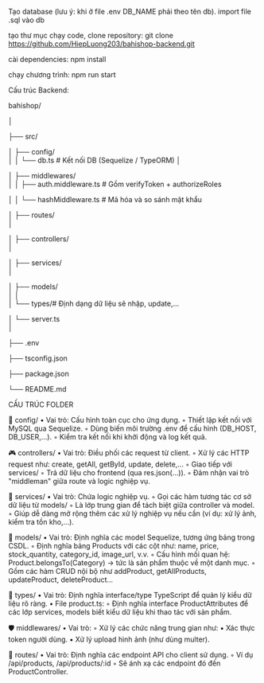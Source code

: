 Tạo database (lưu ý: khi ở file .env DB_NAME phải theo tên db). import file .sql vào db

tạo thư mục chạy code, clone repository:
git clone https://github.com/HiepLuong203/bahishop-backend.git

cài dependencies: 
npm install 

chạy chương trình: 
npm run start

Cấu trúc Backend:

bahishop/

│

├── src/

│   ├── config/                 
│   │   └── db.ts               # Kết nối DB (Sequelize / TypeORM)
│

│   ├── middlewares/           
│   │   ├── auth.middleware.ts  # Gồm verifyToken + authorizeRoles

│   │   └── hashMiddleware.ts   # Mã hóa và so sánh mật khẩu


│   ├── routes/                
│

│   ├── controllers/           
│

│   ├── services/              
│

│   ├── models/                
│   │                 
│
└── types/# Định dạng dữ liệu sẽ nhập, update,...

│   └── server.ts             
│

├── .env

├── tsconfig.json

├── package.json

└── README.md

CẤU TRÚC FOLDER

🔧 config/
    • Vai trò: Cấu hình toàn cục cho ứng dụng.
        ◦ Thiết lập kết nối với MySQL qua Sequelize.
        ◦ Dùng biến môi trường .env để cấu hình (DB_HOST, DB_USER,...).
        ◦ Kiểm tra kết nối khi khởi động và log kết quả.

🎮 controllers/
    • Vai trò: Điều phối các request từ client.
        ◦ Xử lý các HTTP request như: create, getAll, getById, update, delete,...
        ◦ Giao tiếp với services/
        ◦ Trả dữ liệu cho frontend (qua res.json(...)).
        ◦ Đảm nhận vai trò "middleman" giữa route và logic nghiệp vụ.

🧠 services/
    • Vai trò: Chứa logic nghiệp vụ.
        ◦ Gọi các hàm tương tác cơ sở dữ liệu từ models/
        ◦ Là lớp trung gian để tách biệt giữa controller và model.
        ◦ Giúp dễ dàng mở rộng thêm các xử lý nghiệp vụ nếu cần (ví dụ: xử lý ảnh, kiểm tra tồn kho,...).

🧬 models/
    • Vai trò: Định nghĩa các model Sequelize, tương ứng bảng trong CSDL.
        ◦ Định nghĩa bảng Products với các cột như: name, price, stock_quantity, category_id, image_url, v.v.
        ◦ Cấu hình mối quan hệ: Product.belongsTo(Category) → tức là sản phẩm thuộc về một danh mục.
        ◦ Gồm các hàm CRUD nội bộ như addProduct, getAllProducts, updateProduct, deleteProduct…

🧱 types/
    • Vai trò: Định nghĩa interface/type TypeScript để quản lý kiểu dữ liệu rõ ràng.
    • File product.ts:
        ◦ Định nghĩa interface ProductAttributes để các lớp services, models biết kiểu dữ liệu khi thao tác với sản phẩm.

🛡️ middlewares/
    • Vai trò:
        ◦ Xử lý các chức năng trung gian như:
            ▪ Xác thực token người dùng.
            ▪ Xử lý upload hình ảnh (như dùng multer).
        

🔁 routes/
    • Vai trò: Định nghĩa các endpoint API cho client sử dụng.
        ◦ Ví dụ /api/products, /api/products/:id
        ◦ Sẽ ánh xạ các endpoint đó đến ProductController.
